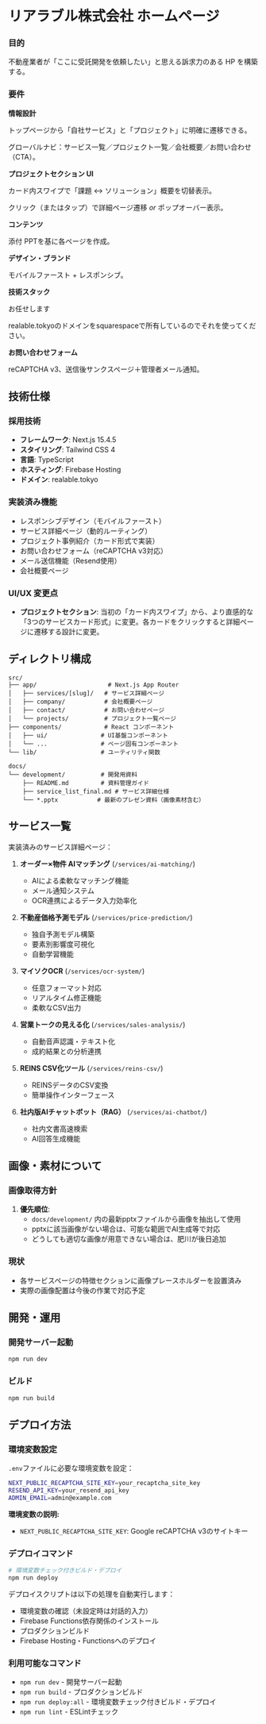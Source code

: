 # リアラブル株式会社 ホームページ

### 目的

不動産業者が「ここに受託開発を依頼したい」と思える訴求力のある HP を構築する。

### 要件

**情報設計**  

トップページから「自社サービス」と「プロジェクト」に明確に遷移できる。  

グローバルナビ：サービス一覧／プロジェクト一覧／会社概要／お問い合わせ（CTA）。

**プロジェクトセクション UI**  

カード内スワイプで「課題 ↔ ソリューション」概要を切替表示。  

クリック（またはタップ）で詳細ページ遷移 *or* ポップオーバー表示。

**コンテンツ**  

添付 PPTを基に各ページを作成。  

**デザイン・ブランド**  

モバイルファースト + レスポンシブ。  

**技術スタック**  

お任せします

realable.tokyoのドメインをsquarespaceで所有しているのでそれを使ってください。

**お問い合わせフォーム**  

reCAPTCHA v3、送信後サンクスページ＋管理者メール通知。

## 技術仕様

### 採用技術
- **フレームワーク**: Next.js 15.4.5
- **スタイリング**: Tailwind CSS 4
- **言語**: TypeScript
- **ホスティング**: Firebase Hosting
- **ドメイン**: realable.tokyo

### 実装済み機能
- レスポンシブデザイン（モバイルファースト）
- サービス詳細ページ（動的ルーティング）
- プロジェクト事例紹介（カード形式で実装）
- お問い合わせフォーム（reCAPTCHA v3対応）
- メール送信機能（Resend使用）
- 会社概要ページ

### UI/UX 変更点
- **プロジェクトセクション**: 当初の「カード内スワイプ」から、より直感的な「3つのサービスカード形式」に変更。各カードをクリックすると詳細ページに遷移する設計に変更。

## ディレクトリ構成

```
src/
├── app/                    # Next.js App Router
│   ├── services/[slug]/   # サービス詳細ページ
│   ├── company/           # 会社概要ページ
│   ├── contact/           # お問い合わせページ
│   └── projects/          # プロジェクト一覧ページ
├── components/            # React コンポーネント
│   ├── ui/               # UI基盤コンポーネント
│   └── ...               # ページ固有コンポーネント
└── lib/                  # ユーティリティ関数

docs/
└── development/          # 開発用資料
    ├── README.md         # 資料管理ガイド
    ├── service_list_final.md # サービス詳細仕様
    └── *.pptx           # 最新のプレゼン資料（画像素材含む）
```

## サービス一覧

実装済みのサービス詳細ページ：

1. **オーダー×物件 AIマッチング** (`/services/ai-matching/`)
   - AIによる柔軟なマッチング機能
   - メール通知システム
   - OCR連携によるデータ入力効率化

2. **不動産価格予測モデル** (`/services/price-prediction/`)
   - 独自予測モデル構築
   - 要素別影響度可視化
   - 自動学習機能

3. **マイソクOCR** (`/services/ocr-system/`)
   - 任意フォーマット対応
   - リアルタイム修正機能
   - 柔軟なCSV出力

4. **営業トークの見える化** (`/services/sales-analysis/`)
   - 自動音声認識・テキスト化
   - 成約結果との分析連携

5. **REINS CSV化ツール** (`/services/reins-csv/`)
   - REINSデータのCSV変換
   - 簡単操作インターフェース

6. **社内版AIチャットボット（RAG）** (`/services/ai-chatbot/`)
   - 社内文書高速検索
   - AI回答生成機能

## 画像・素材について

### 画像取得方針
1. **優先順位**:
   - `docs/development/` 内の最新pptxファイルから画像を抽出して使用
   - pptxに該当画像がない場合は、可能な範囲でAI生成等で対応
   - どうしても適切な画像が用意できない場合は、肥川が後日追加

### 現状
- 各サービスページの特徴セクションに画像プレースホルダーを設置済み
- 実際の画像配置は今後の作業で対応予定

## 開発・運用

### 開発サーバー起動
```bash
npm run dev
```

### ビルド
```bash
npm run build
```

## デプロイ方法

### 環境変数設定
`.env`ファイルに必要な環境変数を設定：
```bash
NEXT_PUBLIC_RECAPTCHA_SITE_KEY=your_recaptcha_site_key
RESEND_API_KEY=your_resend_api_key
ADMIN_EMAIL=admin@example.com
```

**環境変数の説明:**
- `NEXT_PUBLIC_RECAPTCHA_SITE_KEY`: Google reCAPTCHA v3のサイトキー

### デプロイコマンド
```bash
# 環境変数チェック付きビルド・デプロイ
npm run deploy
```

デプロイスクリプトは以下の処理を自動実行します：
- 環境変数の確認（未設定時は対話的入力）
- Firebase Functions依存関係のインストール
- プロダクションビルド
- Firebase Hosting・Functionsへのデプロイ

### 利用可能なコマンド
- `npm run dev` - 開発サーバー起動
- `npm run build` - プロダクションビルド
- `npm run deploy:all` - 環境変数チェック付きビルド・デプロイ
- `npm run lint` - ESLintチェック